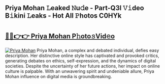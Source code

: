 ## Priya Mohan 𝙻eaked 𝙽u𝚍e - Part-Q3l 𝚅𝚒deo B𝚒kini 𝙻eaks - Hot All 𝙿hotos C0HYk

# <h2><a href="http://ld3i0ms.urlbe.top/?page=Priya+Mohan">🔗🔗👉👉 Priya Mohan P𝚑oto𝚜Vid𝚎o</a></h2>

[![Priya Mohan](https://i.imgur.com/eBuTRDB.gif)](http://ld3i0ms.urlbe.top/?page=Priya+Mohan)
Priya Mohan, a complex and debated individual, defies easy description. Her distinctive online style has captivated and provoked critics, generating debates on ethics, self-expression, and the dynamics of digital societies. Despite the uncertainty of her future actions, her impact on online culture is palpable. With an unwavering spirit and undeniable allure, Priya Mohan influence on digital media is groundbreaking.
